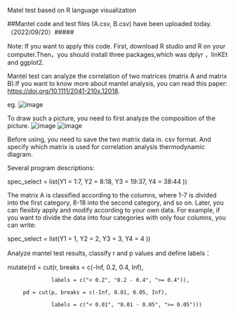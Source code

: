  Matel test based on R language visualization
 
##Mantel code and test files (A.csv, B.csv) have been uploaded today.（2022/09/20）#####

Note: If you want to apply this code. First, download R studio and R on your computer.Then，you should install three packages,which was dplyr ，linKEt and ggplot2.

Mantel test can analyze the correlation of two matrices (matrix A and matrix B).If you want to know more about mantel analysis, you can read this paper: https://doi.org/10.1111/2041-210x.12018.

eg.
![image](https://github.com/DongPingXiJin/Mantel-test-use-LinKet-/blob/main/images/Mantel%20test.jpg)

To draw such a picture, you need to first analyze the composition of the picture.
![image](https://github.com/DongPingXiJin/Mantel-test-use-LinKet-/blob/main/images/1663642080039.png)
![image](https://github.com/DongPingXiJin/Mantel-test-use-LinKet-/blob/main/images/1663646346589.png)

Before using, you need to save the two matrix data in. csv format. And specify which matrix is used for correlation analysis thermodynamic diagram.

Several program descriptions:

spec_select = list(Y1 = 1:7,
                                           Y2 = 8:18,
                                           Y3 = 19:37,
                                           Y4 = 38:44
                                           )) 

The matrix A is classified according to the columns, where 1-7 is divided into the first category, 8-18 into the second category, and so on. Later, you can flexibly apply and modify according to your own data. For example, if you want to divide the data into four categories with only four columns, you can write: 

spec_select = list(Y1 = 1,
                                           Y2 = 2,
                                           Y3 = 3,
                                           Y4 = 4
                                           )) 
                                           
Analyze mantel test results, classify r and p values and define labels：

 mutate(rd = cut(r, breaks = c(-Inf, 0.2, 0.4, Inf),
 
                  labels = c("< 0.2", "0.2 - 0.4", ">= 0.4")),
                  
         pd = cut(p, breaks = c(-Inf, 0.01, 0.05, Inf),
         
                  labels = c("< 0.01", "0.01 - 0.05", ">= 0.05")))
                 
